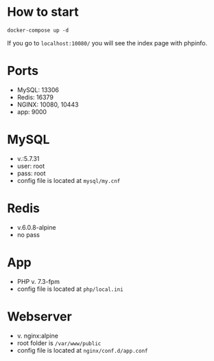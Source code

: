 # How to start
`docker-compose up -d`

If you go to `localhost:10080/` you will see the index page with phpinfo.

# Ports
- MySQL: 13306
- Redis: 16379
- NGINX: 10080, 10443
- app: 9000

# MySQL
- v.:5.7.31
- user: root
- pass: root
- config file is located at `mysql/my.cnf`

# Redis
- v.6.0.8-alpine
- no pass

# App
- PHP v. 7.3-fpm
- config file is located at `php/local.ini`

# Webserver
- v. nginx:alpine
- root folder is `/var/www/public`
- config file is located at `nginx/conf.d/app.conf`

